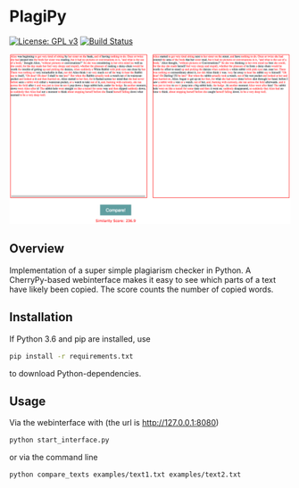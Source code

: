 # PlagiPy
[![License: GPL v3](https://img.shields.io/badge/License-GPL%20v3-blue.svg)](http://www.gnu.org/licenses/gpl-3.0)
[![Build Status](https://travis-ci.com/gerritgr/PlagiPy.svg?branch=master)](https://travis-ci.com/gerritgr/PlagiPy)


![Screenshot](https://raw.githubusercontent.com/gerritgr/PlagiPy/master/example.png)

## Overview
Implementation of a super simple plagiarism checker in Python.
A CherryPy-based webinterface makes it easy to see which parts of a text have likely been copied. 
The score counts the number of copied words.

## Installation
If Python 3.6 and pip are installed, use
```sh
pip install -r requirements.txt
```
to download Python-dependencies.

## Usage
Via the webinterface with (the url is <http://127.0.0.1:8080>)
```sh
python start_interface.py
```
or via the command line
```sh
python compare_texts examples/text1.txt examples/text2.txt
```

